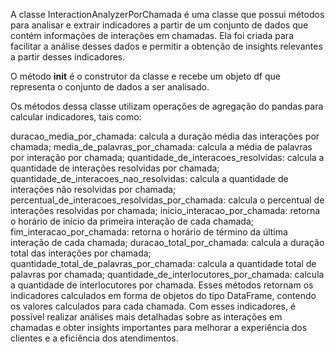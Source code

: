 A classe InteractionAnalyzerPorChamada é uma classe que possui métodos para analisar e extrair indicadores a partir de um conjunto de dados que contém informações de interações em chamadas. Ela foi criada para facilitar a análise desses dados e permitir a obtenção de insights relevantes a partir desses indicadores.

O método __init__ é o construtor da classe e recebe um objeto df que representa o conjunto de dados a ser analisado.

Os métodos dessa classe utilizam operações de agregação do pandas para calcular indicadores, tais como:

duracao_media_por_chamada: calcula a duração média das interações por chamada;
media_de_palavras_por_chamada: calcula a média de palavras por interação por chamada;
quantidade_de_interacoes_resolvidas: calcula a quantidade de interações resolvidas por chamada;
quantidade_de_interacoes_nao_resolvidas: calcula a quantidade de interações não resolvidas por chamada;
percentual_de_interacoes_resolvidas_por_chamada: calcula o percentual de interações resolvidas por chamada;
inicio_interacao_por_chamada: retorna o horário de início da primeira interação de cada chamada;
fim_interacao_por_chamada: retorna o horário de término da última interação de cada chamada;
duracao_total_por_chamada: calcula a duração total das interações por chamada;
quantidade_total_de_palavras_por_chamada: calcula a quantidade total de palavras por chamada;
quantidade_de_interlocutores_por_chamada: calcula a quantidade de interlocutores por chamada.
Esses métodos retornam os indicadores calculados em forma de objetos do tipo DataFrame, contendo os valores calculados para cada chamada. Com esses indicadores, é possível realizar análises mais detalhadas sobre as interações em chamadas e obter insights importantes para melhorar a experiência dos clientes e a eficiência dos atendimentos.
